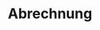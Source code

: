 ---
title: Abrechnung
slug: billing
excerpt: Verwalten Sie die Abrechnung Ihrer OVHcloud Produkte
order: 02
---